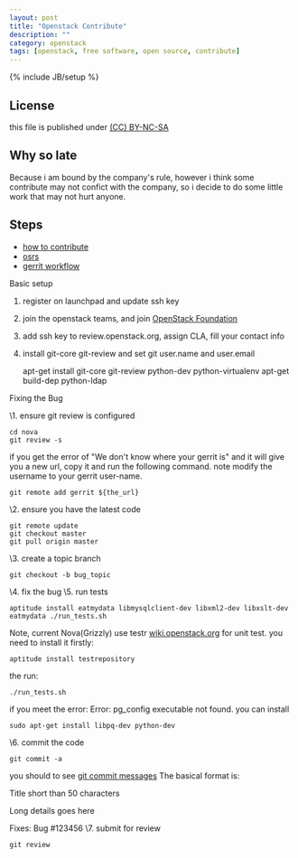 ```yaml
---
layout: post
title: "Openstack Contribute"
description: ""
category: openstack
tags: [openstack, free software, open source, contribute]
---
```

{% include JB/setup %}
## License
this file is published under [(CC) BY-NC-SA](http://creativecommons.org/licenses/by-nc-sa/3.0/)

## Why so late
Because i am bound by the company's rule, however i think some contribute may not confict with the company, so i decide to do some little work that may not hurt anyone.

## Steps
* [how to contribute](https://wiki.openstack.org/wiki/HowToContribute)
* [osrs](http://www.slideshare.net/itsmeduh/osrs)
* [gerrit workflow](https://wiki.openstack.org/wiki/GerritWorkflow)

Basic setup
1. register on launchpad and update ssh key
2. join the openstack teams, and join [OpenStack Foundation](https://www.openstack.org/join/)
3. add ssh key to review.openstack.org, assign CLA, fill your contact info
4. install git-core git-review and set git user.name and user.email

    apt-get install git-core git-review python-dev python-virtualenv
    apt-get build-dep python-ldap

Fixing the Bug

\1. ensure git review is configured

    cd nova
    git review -s

if you get the error of "We don't know where your gerrit is" and it will give you a new url, copy it and run the following command. note modify the username to your gerrit user-name.

    git remote add gerrit ${the_url}

\2. ensure you have the latest code

    git remote update
    git checkout master
    git pull origin master

\3. create a topic branch

    git checkout -b bug_topic

\4. fix the bug
\5. run tests

    aptitude install eatmydata libmysqlclient-dev libxml2-dev libxslt-dev
    eatmydata ./run_tests.sh

Note, current Nova(Grizzly) use testr [wiki.openstack.org](https://wiki.openstack.org/wiki/Testr) for unit test. you need to install it firstly:

    aptitude install testrepository

the run:

    ./run_tests.sh

if you meet the error: Error: pg_config executable not found. you can install 

    sudo apt-get install libpq-dev python-dev

\6. commit the code 

    git commit -a

you should to see [git commit messages](wiki.openstack.org/GitCommitMessages)
The basical format is:

Title short than 50 characters

Long details goes here

Fixes: Bug #123456
\7. submit for review
    
    git review

